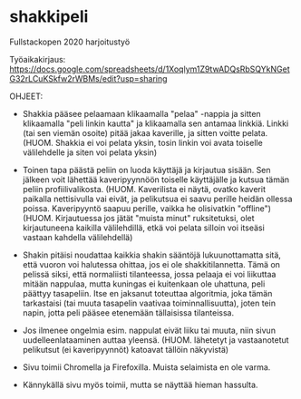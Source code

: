 # shakkipeli
Fullstackopen 2020 harjoitustyö

Työaikakirjaus: https://docs.google.com/spreadsheets/d/1Xoqlym1Z9twADQsRbSQYkNGetG32rLCuKSkfw2rWBMs/edit?usp=sharing

OHJEET:

- Shakkia pääsee pelaamaan klikaamalla "pelaa" -nappia ja sitten klikaamalla "peli linkin kautta" ja klikaamalla sen antamaa linkkiä. Linkki (tai sen viemän osoite) pitää jakaa kaverille, ja sitten voitte pelata.
(HUOM. Shakkia ei voi pelata yksin, tosin linkin voi avata toiselle välilehdelle ja siten voi pelata yksin)

- Toinen tapa päästä peliin on luoda käyttäjä ja kirjautua sisään. Sen jälkeen voit lähettää kaveripyynnöön toiselle käyttäjälle ja kutsua tämän peliin profiilivalikosta.
(HUOM. Kaverilista ei näytä, ovatko kaverit paikalla nettisivulla vai eivät, ja pelikutsua ei saavu perille heidän ollessa poissa. Kaveripyyntö saapuu perille, vaikka he olisivatkin "offline")
(HUOM. Kirjautuessa jos jätät "muista minut" ruksitetuksi, olet kirjautuneena kaikilla välilehdillä, etkä voi pelata silloin voi itseäsi vastaan kahdella välilehdellä)

- Shakin pitäisi noudattaa kaikkia shakin sääntöjä lukuunottamatta sitä, että vuoron voi halutessa ohittaa, jos ei ole shakkitilannetta. Tämä on pelissä siksi, että normaliisti tilanteessa, jossa pelaaja ei voi liikuttaa mitään nappulaa, mutta kuningas ei kuitenkaan ole uhattuna, peli päättyy tasapeliin. Itse en jaksanut toteuttaa algoritmia, joka tämän tarkastaisi (tai muuta tasapelin vaativaa toiminnallisuutta), joten tein napin, jotta peli pääsee etenemään tällaisissa tilanteissa.

- Jos ilmenee ongelmia esim. nappulat eivät liiku tai muuta, niin sivun uudelleenlataaminen auttaa yleensä. (HUOM. lähetetyt ja vastaanotetut pelikutsut (ei kaveripyynnöt) katoavat tällöin näkyvistä)

- Sivu toimii Chromella ja Firefoxilla. Muista selaimista en ole varma.
- Kännykällä sivu myös toimii, mutta se näyttää hieman hassulta.